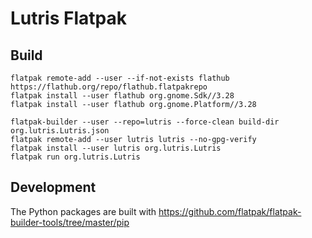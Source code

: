 # Lutris Flatpak

## Build

```
flatpak remote-add --user --if-not-exists flathub https://flathub.org/repo/flathub.flatpakrepo
flatpak install --user flathub org.gnome.Sdk//3.28
flatpak install --user flathub org.gnome.Platform//3.28
```

```
flatpak-builder --user --repo=lutris --force-clean build-dir org.lutris.Lutris.json
flatpak remote-add --user lutris lutris --no-gpg-verify
flatpak install --user lutris org.lutris.Lutris
flatpak run org.lutris.Lutris
```

## Development

The Python packages are built with https://github.com/flatpak/flatpak-builder-tools/tree/master/pip